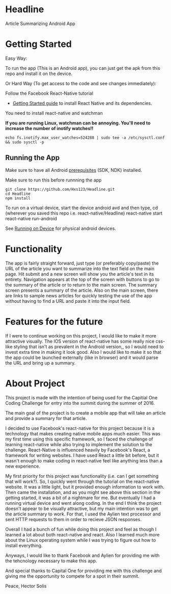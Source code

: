 # Headline
Article Summarizing Android App

# Getting Started

Easy Way:

To run the app (This is an Android app), you can just get the apk from this
repo and install it on the device.

Or Hard Way (To get access to the code and see changes immediately):

Follow the Facebook React-Native tutorial
- [Getting Started guide](http://facebook.github.io/react-native/docs/getting-started.html) to install React Native and its dependencies.

You need to install react-native and watchman

**If you are running Linux, watchman can be annoying. You'll need to increase the number of inotify watches!!**

	echo fs.inotify.max_user_watches=524288 | sudo tee -a /etc/sysctl.conf && sudo sysctl -p

## Running the App

Make sure to have all Android [prerequisites](https://github.com/facebook/react-native/tree/master/ReactAndroid#prerequisites) (SDK, NDK) installed.

Make sure to run this before runnning the app

	git clone https://github.com/Hxs123/Headline.git
	cd Headline
	npm install

To run on a virtual device, start the device
	android avd	
and then type,
	cd (wherever you saved this repo i.e. react-native/Headline)
	react-native start
	react-native run-android

See [Running on Device](https://facebook.github.io/react-native/docs/running-on-device-android.html) for physical android devices.

# Functionality

The app is fairly straight forward, just type (or preferably copy/paste)
the URL of the article you want to summarize into the text field on the 
main page. Hit submit and a new screen will show you the article's text
in its entirety. Navigation appears at the top of the screen with buttons
to go to the summary of the article or to return to the main screen. The
summary screen presents a summary of the article. Also on the main screen,
there are links to sample news articles for quickly testing the use of the
app without having to find a URL and paste it into the input field.

# Features for the future

If I were to continue working on this project, I would like to make it more
attractive visually. The IOS version of react-native has some really nice
css-like styling that isn't as prevalent in the Android version,, so I 
would need to invest extra time in making it look good. Also I would like 
to make it so that the app could be launched externally (like in browser)
and it would parse the URL and bring up a summary.

# About Project

This project is made with the intention of being used for the Capitial One
Coding Challenge for entry into the summit during the summer of 2016.

The main goal of the project is to create a mobile app that will take an
article and provide a summary for that article. 

I decided to use Facebook's react-native for this project because it is
a technology that makes creating native mobile apps much easier. This was
my first time using this specific framework, so I faced the challenge of 
learning react-native while also trying to implement the solution to the
challenge. React-Native is influenced heavily by Facebook's React, a 
framework for writing websites. I have used React a little bit before, but
it wasn't enough to make coding in react-native feel like anything less than
a new experience.

My first priority for this project was functionality (i.e. can I get something
that will work?). So, I quickly went through the tutorial on the react-native
website. It was a little light, but it provided enough information to work
with. Then came the installation, and as you might see above this section in
the getting started, it was a bit of a nightmare for me. But eventually I had
a running virtual device and went along coding. In the end I think the project
doesn't appear to be visually attractive, but my main intention was to get the
article summary to work. For that, I used the Aylien text processor and sent
HTTP requests to them in order to recieve JSON responses.

Overall I had a bunch of fun while doing this project and feel as though I 
learned a lot about both react-native and react. Also I learned much more
about the Linux operating system while I was trying to figure out how to 
install everything.

Anyways, I would like to thank Facebook and Aylien for providing me with the
tehcnology necessary to make this app.

And special thanks to Capital One for providing me with this challenge and
giving me the opportunity to compete for a spot in their summit.


Peace,
Hector Solis 